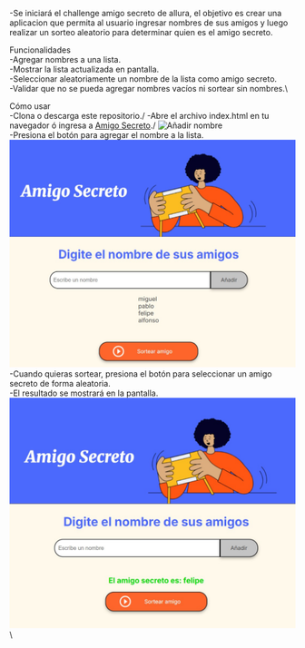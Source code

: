 -Se iniciará el challenge amigo secreto de allura, el objetivo es crear una aplicacion que permita al usuario 
ingresar nombres de sus amigos y luego realizar un sorteo aleatorio para determinar quien es el amigo secreto.

Funcionalidades\
-Agregar nombres a una lista.\
-Mostrar la lista actualizada en pantalla.\
-Seleccionar aleatoriamente un nombre de la lista como amigo secreto.\
-Validar que no se pueda agregar nombres vacíos ni sortear sin nombres.\

Cómo usar\
-Clona o descarga este repositorio./
-Abre el archivo index.html en tu navegador ó ingresa a [Amigo Secreto](https://miguel52870.github.io/Challenge-Amigo-Secreto/)./
![Añadir nombre](assets/Añadir-nombre.jpg)\
-Presiona el botón para agregar el nombre a la lista.\
![Lista de nombres](assets/lista-de-nombres.jpg)\
-Cuando quieras sortear, presiona el botón para seleccionar un amigo secreto de forma aleatoria.\
-El resultado se mostrará en la pantalla.\
![Nombre sorteado](assets/nombre-sorteado.jpg)\

